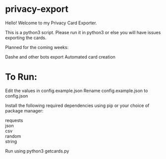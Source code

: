 # privacy-export

Hello! Welcome to my Privacy Card Exporter.

This is a python3 script. Please run it in python3 or else you will have issues exporting the cards.

Planned for the coming weeks:

Dashe and other bots export
Automated card creation

# To Run:
Edit the values in config.example.json
Rename config.example.json to config.json

Install the following required dependencies using pip or your choice of package manager:

requests  
json  
csv  
random  
string  

Run using python3 getcards.py
